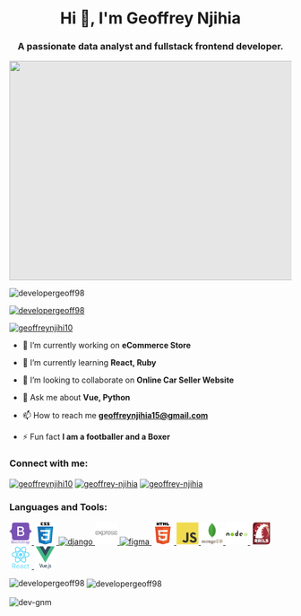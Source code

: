 <h1 align="center">Hi 👋, I'm Geoffrey Njihia</h1>
<h3 align="center">A passionate data analyst and fullstack frontend developer.</h3>

<img style="display: block;-webkit-user-select: none;margin: auto;cursor: zoom-in;background-color: hsl(0, 0%, 90%);" src="https://camo.githubusercontent.com/505c2c03a5b20dcc664ce9a0dbdce638ea0a8a85fc39e613c0f4a2f545dd67b1/68747470733a2f2f6d69726f2e6d656469756d2e636f6d2f6d61782f3638302f302a37513379765349765f7430696f4a2d5a2e676966" width="622" height="391">

<p align="left"> <img src="https://komarev.com/ghpvc/?username=developergeoff98&label=Profile%20views&color=0e75b6&style=flat" alt="developergeoff98" /> </p>

<p align="left"> <a href="https://github.com/ryo-ma/github-profile-trophy"><img src="https://github-profile-trophy.vercel.app/?username=developergeoff98" alt="developergeoff98" /></a> </p>

<p align="left"> <a href="https://twitter.com/geoffreynjihi10" target="blank"><img src="https://img.shields.io/twitter/follow/geoffreynjihi10?logo=twitter&style=for-the-badge" alt="geoffreynjihi10" /></a> </p>

- 🔭 I’m currently working on **eCommerce Store**

- 🌱 I’m currently learning **React, Ruby**

- 👯 I’m looking to collaborate on **Online Car Seller Website**

- 💬 Ask me about **Vue, Python**

- 📫 How to reach me **geoffreynjihia15@gmail.com**

- ⚡ Fun fact **I am a footballer and a Boxer**

<h3 align="left">Connect with me:</h3>
<p align="left">
<a href="https://twitter.com/geoffreynjihi10" target="blank"><img align="center" src="https://raw.githubusercontent.com/rahuldkjain/github-profile-readme-generator/master/src/images/icons/Social/twitter.svg" alt="geoffreynjihi10" height="30" width="40" /></a>
<a href="https://linkedin.com/in/geoffrey-njihia" target="blank"><img align="center" src="https://raw.githubusercontent.com/rahuldkjain/github-profile-readme-generator/master/src/images/icons/Social/linked-in-alt.svg" alt="geoffrey-njihia" height="30" width="40" /></a>
<a href="https://kaggle.com/geoffrey-njihia" target="blank"><img align="center" src="https://raw.githubusercontent.com/rahuldkjain/github-profile-readme-generator/master/src/images/icons/Social/kaggle.svg" alt="geoffrey-njihia" height="30" width="40" /></a>
</p>

<h3 align="left">Languages and Tools:</h3>
<p align="left"> <a href="https://getbootstrap.com" target="_blank" rel="noreferrer"> <img src="https://raw.githubusercontent.com/devicons/devicon/master/icons/bootstrap/bootstrap-plain-wordmark.svg" alt="bootstrap" width="40" height="40"/> </a> <a href="https://www.w3schools.com/css/" target="_blank" rel="noreferrer"> <img src="https://raw.githubusercontent.com/devicons/devicon/master/icons/css3/css3-original-wordmark.svg" alt="css3" width="40" height="40"/> </a> <a href="https://www.djangoproject.com/" target="_blank" rel="noreferrer"> <img src="https://cdn.worldvectorlogo.com/logos/django.svg" alt="django" width="40" height="40"/> </a> <a href="https://expressjs.com" target="_blank" rel="noreferrer"> <img src="https://raw.githubusercontent.com/devicons/devicon/master/icons/express/express-original-wordmark.svg" alt="express" width="40" height="40"/> </a> <a href="https://www.figma.com/" target="_blank" rel="noreferrer"> <img src="https://www.vectorlogo.zone/logos/figma/figma-icon.svg" alt="figma" width="40" height="40"/> </a> <a href="https://www.w3.org/html/" target="_blank" rel="noreferrer"> <img src="https://raw.githubusercontent.com/devicons/devicon/master/icons/html5/html5-original-wordmark.svg" alt="html5" width="40" height="40"/> </a> <a href="https://developer.mozilla.org/en-US/docs/Web/JavaScript" target="_blank" rel="noreferrer"> <img src="https://raw.githubusercontent.com/devicons/devicon/master/icons/javascript/javascript-original.svg" alt="javascript" width="40" height="40"/> </a> <a href="https://www.mongodb.com/" target="_blank" rel="noreferrer"> <img src="https://raw.githubusercontent.com/devicons/devicon/master/icons/mongodb/mongodb-original-wordmark.svg" alt="mongodb" width="40" height="40"/> </a> <a href="https://nodejs.org" target="_blank" rel="noreferrer"> <img src="https://raw.githubusercontent.com/devicons/devicon/master/icons/nodejs/nodejs-original-wordmark.svg" alt="nodejs" width="40" height="40"/> </a> <a href="https://rubyonrails.org" target="_blank" rel="noreferrer"> <img src="https://raw.githubusercontent.com/devicons/devicon/master/icons/rails/rails-original-wordmark.svg" alt="rails" width="40" height="40"/> </a> <a href="https://reactjs.org/" target="_blank" rel="noreferrer"> <img src="https://raw.githubusercontent.com/devicons/devicon/master/icons/react/react-original-wordmark.svg" alt="react" width="40" height="40"/> </a> <a href="https://vuejs.org/" target="_blank" rel="noreferrer"> <img src="https://raw.githubusercontent.com/devicons/devicon/master/icons/vuejs/vuejs-original-wordmark.svg" alt="vuejs" width="40" height="40"/> </a> </p>

<p><img align="left" src="https://github-readme-stats.vercel.app/api/top-langs?username=developergeoff98&show_icons=true&locale=en&layout=compact" alt="developergeoff98" /></p>

<p>&nbsp;<img align="center" src="https://github-readme-stats.vercel.app/api?username=developergeoff98&show_icons=true&locale=en" alt="developergeoff98" /></p>

<p><img align="center" src="https://github-readme-streak-stats.herokuapp.com/?user=dev-gnm&" alt="dev-gnm" /></p>

